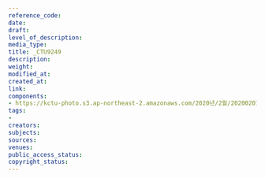 ```yaml
---
reference_code: 
date: 
draft: 
level_of_description: 
media_type: 
title: _CTU9249
description: 
weight: 
modified_at: 
created_at: 
link: 
components:
- https://kctu-photo.s3.ap-northeast-2.amazonaws.com/2020년/2월/20200201_톨게이트+요금수납원+217일간+투쟁+보고+및+향후+투쟁+선포+결의대회/_CTU9249.jpg
tags:
- 
creators: 
subjects: 
sources: 
venues: 
public_access_status: 
copyright_status: 
---
```

